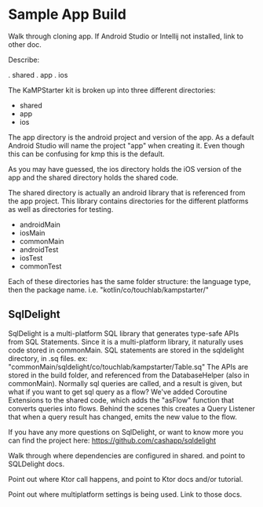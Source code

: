# Sample App Build

Walk through cloning app. If Android Studio or Intellij not installed, link to other doc.

Describe:

. shared
. app
. ios


The KaMPStarter kit is broken up into three different directories: 
* shared
* app
* ios

The app directory is the android project and version of the app. As a default Android Studio will name the project "app" when creating it. Even though this can be confusing for kmp this is the default.

As you may have guessed, the ios directory holds the iOS version of the app and the shared directory holds the shared code. 

The shared directory is actually an android library that is referenced from the app project. This library contains directories for the different platforms as well as directories for testing.

  * androidMain
  * iosMain
  * commonMain
  * androidTest
  * iosTest
  * commonTest
  
Each of these directories has the same folder structure: the language type, then the package name.
  i.e. "kotlin/co/touchlab/kampstarter/"
  
## SqlDelight

SqlDelight is a multi-platform SQL library that generates type-safe APIs from SQL Statements. Since it is a multi-platform library, it naturally uses code stored in commonMain. SQL statements are stored in the sqldelight directory, in .sq files.
ex: "commonMain/sqldelight/co/touchlab/kampstarter/Table.sq"
The APIs are stored in the build folder, and referenced from the DatabaseHelper (also in commonMain). Normally sql queries are called, and a result is given, but what if you want to get sql query as a flow? We've added Coroutine Extensions to the shared code, which adds the "asFlow" function that converts queries into flows. Behind the scenes this creates a Query Listener that when a query result has changed, emits the new value to the flow.

If you have any more questions on SqlDelight, or want to know more you can find the project here: https://github.com/cashapp/sqldelight







Walk through where dependencies are configured in shared.
 and point to SQLDelight docs.

Point out where Ktor call happens, and point to Ktor docs and/or tutorial.

Point out where multiplatform settings is being used. Link to those docs.
